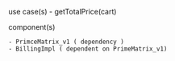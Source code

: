 

use case(s)
    - getTotalPrice(cart)

component(s)

    - PrimceMatrix_v1 ( dependency )
    - BillingImpl ( dependent on PrimeMatrix_v1)